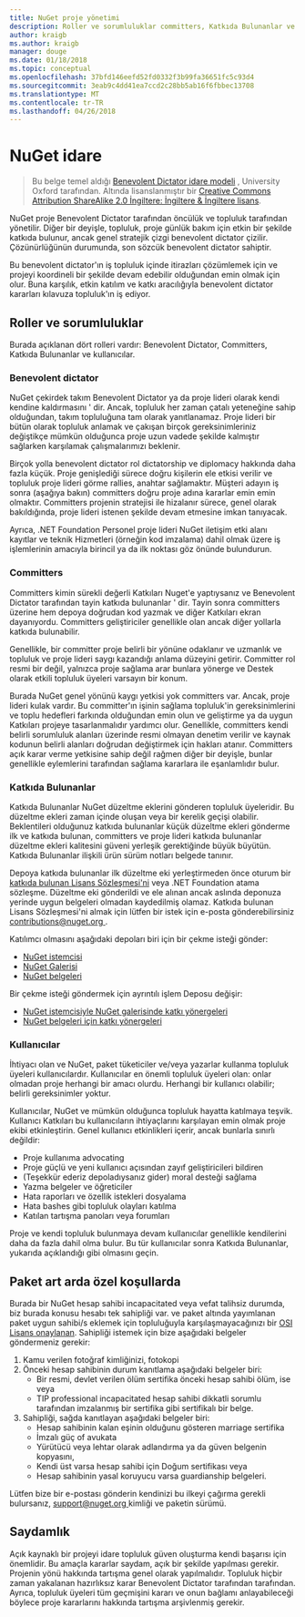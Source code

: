 ```yaml
---
title: NuGet proje yönetimi
description: Roller ve sorumluluklar committers, Katkıda Bulunanlar ve kullanıcılar için de dahil olmak üzere NuGet için idare modeli.
author: kraigb
ms.author: kraigb
manager: douge
ms.date: 01/18/2018
ms.topic: conceptual
ms.openlocfilehash: 37bfd146eefd52fd0332f3b99fa36651fc5c93d4
ms.sourcegitcommit: 3eab9c4dd41ea7ccd2c28bb5ab16f6fbbec13708
ms.translationtype: MT
ms.contentlocale: tr-TR
ms.lasthandoff: 04/26/2018
---
```

# <a name="nuget-governance"></a>NuGet idare

> Bu belge temel aldığı [Benevolent Dictator idare modeli](http://www.oss-watch.ac.uk/resources/benevolentdictatorgovernancemodel) , University Oxford tarafından. Altında lisanslanmıştır bir [Creative Commons Attribution ShareAlike 2.0 İngiltere: İngiltere & İngiltere lisans](http://creativecommons.org/licenses/by-sa/2.0/uk/).

NuGet proje Benevolent Dictator tarafından öncülük ve topluluk tarafından yönetilir. Diğer bir deyişle, topluluk, proje günlük bakım için etkin bir şekilde katkıda bulunur, ancak genel stratejik çizgi benevolent dictator çizilir. Çözünürlüğünün durumunda, son sözcük benevolent dictator sahiptir.

Bu benevolent dictator'ın iş topluluk içinde itirazları çözümlemek için ve projeyi koordineli bir şekilde devam edebilir olduğundan emin olmak için olur. Buna karşılık, etkin katılım ve katkı aracılığıyla benevolent dictator kararları kılavuza topluluk'ın iş ediyor.

## <a name="roles-and-responsibilities"></a>Roller ve sorumluluklar

Burada açıklanan dört rolleri vardır: Benevolent Dictator, Committers, Katkıda Bulunanlar ve kullanıcılar.

### <a name="benevolent-dictator"></a>Benevolent dictator

NuGet çekirdek takım Benevolent Dictator ya da proje lideri olarak kendi kendine kaldırmasını ' dir. Ancak, topluluk her zaman çatalı yeteneğine sahip olduğundan, takım topluluğuna tam olarak yanıtlanamaz. Proje lideri bir bütün olarak topluluk anlamak ve çakışan birçok gereksinimleriniz değiştikçe mümkün olduğunca proje uzun vadede şekilde kalmıştır sağlarken karşılamak çalışmalarımızı beklenir.

Birçok yolla benevolent dictator rol dictatorship ve diplomacy hakkında daha fazla küçük. Proje genişlediği sürece doğru kişilerin ele etkisi verilir ve topluluk proje lideri görme rallies, anahtar sağlamaktır. Müşteri adayın iş sonra (aşağıya bakın) committers doğru proje adına kararlar emin emin olmaktır. Committers projenin stratejisi ile hizalanır sürece, genel olarak bakıldığında, proje lideri istenen şekilde devam etmesine imkan tanıyacak.

Ayrıca, .NET Foundation Personel proje lideri NuGet iletişim etki alanı kayıtlar ve teknik Hizmetleri (örneğin kod imzalama) dahil olmak üzere iş işlemlerinin amacıyla birincil ya da ilk noktası göz önünde bulundurun.

### <a name="committers"></a>Committers

Committers kimin sürekli değerli Katkıları Nuget'e yaptıysanız ve Benevolent Dictator tarafından tayin katkıda bulunanlar ' dir. Tayin sonra committers üzerine hem depoya doğrudan kod yazmak ve diğer Katkıları ekran dayanıyordu. Committers geliştiriciler genellikle olan ancak diğer yollarla katkıda bulunabilir.

Genellikle, bir committer proje belirli bir yönüne odaklanır ve uzmanlık ve topluluk ve proje lideri saygı kazandığı anlama düzeyini getirir. Committer rol resmi bir değil, yalnızca proje sağlama arar bunlara yönerge ve Destek olarak etkili topluluk üyeleri varsayın bir konum.

Burada NuGet genel yönünü kaygı yetkisi yok committers var. Ancak, proje lideri kulak vardır. Bu committer'ın işinin sağlama topluluk'in gereksinimlerini ve toplu hedefleri farkında olduğundan emin olun ve geliştirme ya da uygun Katkıları projeye tasarlanmalıdır yardımcı olur. Genellikle, committers kendi belirli sorumluluk alanları üzerinde resmi olmayan denetim verilir ve kaynak kodunun belirli alanları doğrudan değiştirmek için hakları atanır. Committers açık karar verme yetkisine sahip değil rağmen diğer bir deyişle, bunlar genellikle eylemlerini tarafından sağlama kararlara ile eşanlamlıdır bulur.

### <a name="contributors"></a>Katkıda Bulunanlar

Katkıda Bulunanlar NuGet düzeltme eklerini gönderen topluluk üyeleridir. Bu düzeltme ekleri zaman içinde oluşan veya bir kerelik geçişi olabilir. Beklentileri olduğunuz katkıda bulunanlar küçük düzeltme ekleri gönderme ilk ve katkıda bulunan, committers ve proje lideri katkıda bulunanlar düzeltme ekleri kalitesini güveni yerleşik gerektiğinde büyük büyütün. Katkıda Bulunanlar ilişkili ürün sürüm notları belgede tanınır.

Depoya katkıda bulunanlar ilk düzeltme eki yerleştirmeden önce oturum bir [katkıda bulunan Lisans Sözleşmesi'ni](http://en.wikipedia.org/wiki/Contributor_License_Agreement) veya .NET Foundation atama sözleşme. Düzeltme eki gönderildi ve ele alınan ancak aslında deponuza yerinde uygun belgeleri olmadan kaydedilmiş olamaz. Katkıda bulunan Lisans Sözleşmesi'ni almak için lütfen bir istek için e-posta gönderebilirsiniz [ contributions@nuget.org ](mailto:contributions@nuget.org).

Katılımcı olmasını aşağıdaki depoları biri için bir çekme isteği gönder:

- [NuGet istemcisi](https://github.com/NuGet/NuGet.Client)
- [NuGet Galerisi](https://github.com/nuget/nugetgallery)
- [NuGet belgeleri](https://github.com/nuget/nugetdocs)

Bir çekme isteği göndermek için ayrıntılı işlem Deposu değişir:

- [NuGet istemcisiyle NuGet galerisinde katkı yönergeleri](https://github.com/NuGet/Home/wiki/Contributing-to-NuGet)
- [NuGet belgeleri için katkı yönergeleri](https://github.com/NuGet/NuGetDocs/wiki/Contributing-to-NuGet-Documentation)

### <a name="users"></a>Kullanıcılar

İhtiyacı olan ve NuGet, paket tüketiciler ve/veya yazarlar kullanma topluluk üyeleri kullanıcılardır. Kullanıcılar en önemli topluluk üyeleri olan: onlar olmadan proje herhangi bir amacı olurdu. Herhangi bir kullanıcı olabilir; belirli gereksinimler yoktur.

Kullanıcılar, NuGet ve mümkün olduğunca topluluk hayatta katılmaya teşvik. Kullanıcı Katkıları bu kullanıcıların ihtiyaçlarını karşılayan emin olmak proje ekibi etkinleştirin. Genel kullanıcı etkinlikleri içerir, ancak bunlarla sınırlı değildir:

- Proje kullanıma advocating
- Proje güçlü ve yeni kullanıcı açısından zayıf geliştiricileri bildiren
- (Teşekkür ederiz depoladıysanız gider) moral desteği sağlama
- Yazma belgeler ve öğreticiler
- Hata raporları ve özellik istekleri dosyalama
- Hata bashes gibi topluluk olayları katılma
- Katılan tartışma panoları veya forumları

Proje ve kendi topluluk bulunmaya devam kullanıcılar genellikle kendilerini daha da fazla dahil olma bulur. Bu tür kullanıcılar sonra Katkıda Bulunanlar, yukarıda açıklandığı gibi olmasını geçin.

## <a name="package-succession-under-special-circumstances"></a>Paket art arda özel koşullarda

Burada bir NuGet hesap sahibi incapacitated veya vefat talihsiz durumda, biz burada konusu hesabı tek sahipliği var. ve paket altında yayımlanan paket uygun sahibi/s eklemek için topluluğuyla karşılaşmayacağınızı bir [OSI Lisans onaylanan](https://opensource.org/licenses/alphabetical). Sahipliği istemek için bize aşağıdaki belgeler göndermeniz gerekir:

1. Kamu verilen fotoğraf kimliğinizi, fotokopi
1. Önceki hesap sahibinin durum kanıtlama aşağıdaki belgeler biri: 
    - Bir resmi, devlet verilen ölüm sertifika önceki hesap sahibi ölüm, ise veya
    - TIP professional incapacitated hesap sahibi dikkatli sorumlu tarafından imzalanmış bir sertifika gibi sertifikalı bir belge.
1. Sahipliği, sağda kanıtlayan aşağıdaki belgeler biri: 
    - Hesap sahibinin kalan eşinin olduğunu gösteren marriage sertifika
    - İmzalı güç of avukata
    - Yürütücü veya lehtar olarak adlandırma ya da güven belgenin kopyasını,
    - Kendi üst varsa hesap sahibi için Doğum sertifikası veya
    - Hesap sahibinin yasal koruyucu varsa guardianship belgeleri.

Lütfen bize bir e-postası gönderin kendinizi bu ilkeyi çağırma gerekli bulursanız, [ support@nuget.org ](mailto:support@nuget.org) kimliği ve paketin sürümü.

## <a name="transparency"></a>Saydamlık

Açık kaynaklı bir projeyi idare topluluk güven oluşturma kendi başarısı için önemlidir. Bu amaçla kararlar saydam, açık bir şekilde yapılması gerekir. Projenin yönü hakkında tartışma genel olarak yapılmalıdır. Topluluk hiçbir zaman yakalanan hazırlıksız karar Benevolent Dictator tarafından tarafından. Ayrıca, topluluk üyeleri tüm geçmişini kararı ve onun bağlamı anlayabileceği böylece proje kararlarını hakkında tartışma arşivlenmiş gerekir.
